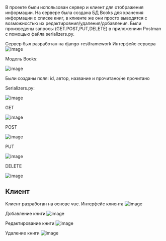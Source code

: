 В проекте были использован сервер и клиент для отображения информации.
На сервере была создана БД Books для хранения информации о списке книг, в клиенте же они просто выводятся с возможностью их редактировния/удаления/добавления.
Были произведены запросы (GET.POST,PUT,DELETE) в приложениии Postman с помощью файла serializers.py.

Сервер был разработан на django-restframework
Интерфейс сервера
![image](https://github.com/user-attachments/assets/bdcbd115-cef7-4305-8854-7f5037c0861a)


Модель Books:

![image](https://github.com/user-attachments/assets/ee9a4db2-d7bd-4682-931c-13fbcd7c8b67)

Были созданы поля: id, автор, название и прочитано/не прочитано

Serializers.py:

![image](https://github.com/user-attachments/assets/fca4258f-b227-40a5-a83d-297b1cd9beb0)

GET

![image](https://github.com/user-attachments/assets/fd44f59a-f233-45ef-b853-ea89785b8a91)

POST

![image](https://github.com/user-attachments/assets/c07aee98-0600-45c3-a0d5-8293fe7206d9)

PUT

![image](https://github.com/user-attachments/assets/648619c5-73ef-46ae-ba92-3bf52904d3e8)

DELETE

![image](https://github.com/user-attachments/assets/236a9238-8b01-499a-8ee3-e24d4370d005)

## Клиент

Клиент разработан на основе vue.
Интерфейс клиента
![image](https://github.com/user-attachments/assets/f8fc262f-5f46-44f2-a95b-92598c776c19)

Добавление книги
![image](https://github.com/user-attachments/assets/6717e584-5a0c-40a4-962f-5c224779c9e8)

Редактирование книги
![image](https://github.com/user-attachments/assets/5659bc91-a9c7-401d-8f4c-25d7d64a39d7)

Удаление книги
![image](https://github.com/user-attachments/assets/d9527782-dee3-4c89-b00f-e4a0b3ddc7a8)





